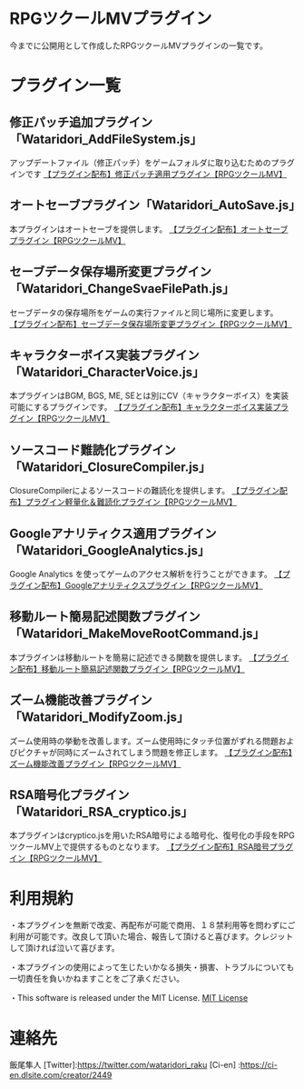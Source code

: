 # RPGツクールMVプラグイン
今までに公開用として作成したRPGツクールMVプラグインの一覧です。

# プラグイン一覧

## 修正パッチ追加プラグイン「Wataridori_AddFileSystem.js」
アップデートファイル（修正パッチ）をゲームフォルダに取り込むためのプラグインです
[【プラグイン配布】修正パッチ適用プラグイン【RPGツクールMV】](https://ci-en.dlsite.com/creator/2449/article/119020)

## オートセーブプラグイン「Wataridori_AutoSave.js」
本プラグインはオートセーブを提供します。
[【プラグイン配布】オートセーブプラグイン【RPGツクールMV】](https://ci-en.dlsite.com/creator/2449/article/145015)

## セーブデータ保存場所変更プラグイン「Wataridori_ChangeSvaeFilePath.js」
セーブデータの保存場所をゲームの実行ファイルと同じ場所に変更します。
[【プラグイン配布】セーブデータ保存場所変更プラグイン【RPGツクールMV】](https://ci-en.dlsite.com/creator/2449/article/122489)

## キャラクターボイス実装プラグイン「Wataridori_CharacterVoice.js」
本プラグインはBGM, BGS, ME, SEとは別にCV（キャラクターボイス）を実装可能にするプラグインです。
[【プラグイン配布】キャラクターボイス実装プラグイン【RPGツクールMV】](https://ci-en.dlsite.com/creator/2449/article/145251)

## ソースコード難読化プラグイン「Wataridori_ClosureCompiler.js」
ClosureCompilerによるソースコードの難読化を提供します。
[【プラグイン配布】プラグイン軽量化＆難読化プラグイン【RPGツクールMV】](https://ci-en.dlsite.com/creator/2449/article/218834)

## Googleアナリティクス適用プラグイン「Wataridori_GoogleAnalytics.js」
Google Analytics を使ってゲームのアクセス解析を行うことができます。
[【プラグイン配布】Googleアナリティクスプラグイン【RPGツクールMV】](https://ci-en.dlsite.com/creator/2449/article/215213)

## 移動ルート簡易記述関数プラグイン「Wataridori_MakeMoveRootCommand.js」
本プラグインは移動ルートを簡易に記述できる関数を提供します。
[【プラグイン配布】移動ルート簡易記述関数プラグイン【RPGツクールMV】](https://ci-en.dlsite.com/creator/2449/article/122390)

## ズーム機能改善プラグイン「Wataridori_ModifyZoom.js」
ズーム使用時の挙動を改善します。ズーム使用時にタッチ位置がずれる問題およびピクチャが同時にズームされてしまう問題を修正します。
[【プラグイン配布】ズーム機能改善プラグイン【RPGツクールMV】](https://ci-en.dlsite.com/creator/2449/article/145367)

## RSA暗号化プラグイン「Wataridori_RSA_cryptico.js」
本プラグインはcryptico.jsを用いたRSA暗号による暗号化、復号化の手段をRPGツクールMV上で提供するものとなります。
[【プラグイン配布】RSA暗号プラグイン【RPGツクールMV】](https://ci-en.dlsite.com/creator/2449/article/125588)

# 利用規約
・本プラグインを無断で改変、再配布が可能で商用、１８禁利用等を問わずにご利用が可能です。改良して頂いた場合、報告して頂けると喜びます。クレジットして頂ければ泣いて喜びます。

・本プラグインの使用によって生じたいかなる損失・損害、トラブルについても一切責任を負いかねますことをご了承ください。

・This software is released under the MIT License.
[MIT License](https://github.com/triacontane/RPGMakerMV/blob/master/LICENSE.txt)

# 連絡先
飯尾隼人
[Twitter]:<https://twitter.com/wataridori_raku>
[Ci-en]  :<https://ci-en.dlsite.com/creator/2449>
